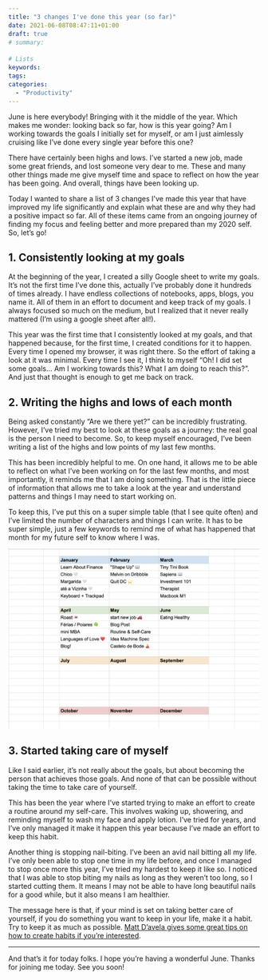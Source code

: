 ```yaml
---
title: "3 changes I've done this year (so far)"
date: 2021-06-08T08:47:11+01:00
draft: true
# summary:

# Lists
keywords: 
tags:
categories:
  - "Productivity"
---
```


June is here everybody! Bringing with it the middle of the year. Which makes me wonder: looking back so far, how is this year going? Am I working towards the goals I initially set for myself, or am I just aimlessly cruising like I’ve done every single year before this one?

There have certainly been highs and lows. I’ve started a new job, made some great friends, and lost someone very dear to me. These and many other things made me give myself time and space to reflect on how the year has been going. And overall, things have been looking up.

Today I wanted to share a list of 3 changes I've made this year that have improved my life significantly and explain what these are and why they had a positive impact so far. All of these items came from an ongoing journey of finding my focus and feeling better and more prepared than my 2020 self. So, let’s go!


## 1. Consistently looking at my goals

At the beginning of the year, I created a silly Google sheet to write my goals. It’s not the first time I’ve done this, actually I’ve probably done it hundreds of times already. I have endless collections of notebooks, apps, blogs, you name it. All of them in an effort to document and keep track of my goals. I always focused so much on the medium, but I realized that it never really mattered (I’m using a google sheet after all!).

This year was the first time that I consistently looked at my goals, and that happened because, for the first time, I created conditions for it to happen. Every time I opened my browser, it was right there. So the effort of taking a look at it was minimal. Every time I see it, I think to myself “Oh! I did set some goals… Am I working towards this? What I am doing to reach this?”. And just that thought is enough to get me back on track.


## 2. Writing the highs and lows of each month 

Being asked constantly “Are we there yet?” can be incredibly frustrating. However, I’ve tried my best to look at these goals as a journey: the real goal is the person I need to become. So, to keep myself encouraged, I’ve been writing a list of the highs and low points of my last few months.

This has been incredibly helpful to me. On one hand, it allows me to be able to reflect on what I’ve been working on for the last few months, and most importantly, it reminds me that I am doing something. That is the little piece of information that allows me to take a look at the year and understand patterns and things I may need to start working on.

To keep this, I’ve put this on a super simple table (that I see quite often) and I’ve limited the number of characters and things I can write. It has to be super simple, just a few keywords to remind me of what has happened that month for my future self to know where I was.

![Highs and lows of each month print screen](/images/midyear/year.png)


## 3. Started taking care of myself

Like I said earlier, it’s not really about the goals, but about becoming the person that achieves those goals. And none of that can be possible without taking the time to take care of yourself. 

This has been the year where I’ve started trying to make an effort to create a routine around my self-care. This involves waking up, showering, and reminding myself to wash my face and apply lotion. I’ve tried for years, and I’ve only managed it make it happen this year because I’ve made an effort to keep this habit. 

Another thing is stopping nail-biting. I’ve been an avid nail bitting all my life. I’ve only been able to stop one time in my life before, and once I managed to stop once more this year, I’ve tried my hardest to keep it like so. I noticed that I was able to stop biting my nails as long as they weren’t too long, so I started cutting them. It means I may not be able to have long beautiful nails for a good while, but it also means I am healthier.
 
The message here is that, if your mind is set on taking better care of yourself, if you do something you want to keep in your life, make it a habit. Try to keep it as much as possible. [Matt D’avela gives some great tips on how to create habits if you’re interested](https://www.youtube.com/watch?v=C1TSpcnNtEs).


***

And that’s it for today folks. I hope you’re having a wonderful June. 
Thanks for joining me today. See you soon!
